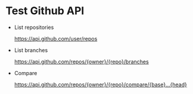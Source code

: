 # Test Github API

- List repositories

    https://api.github.com/user/repos

- List branches

    https://api.github.com/repos/{owner}/{repo}/branches

- Compare

    https://api.github.com/repos/{owner}/{repo}/compare/{base}...{head}

